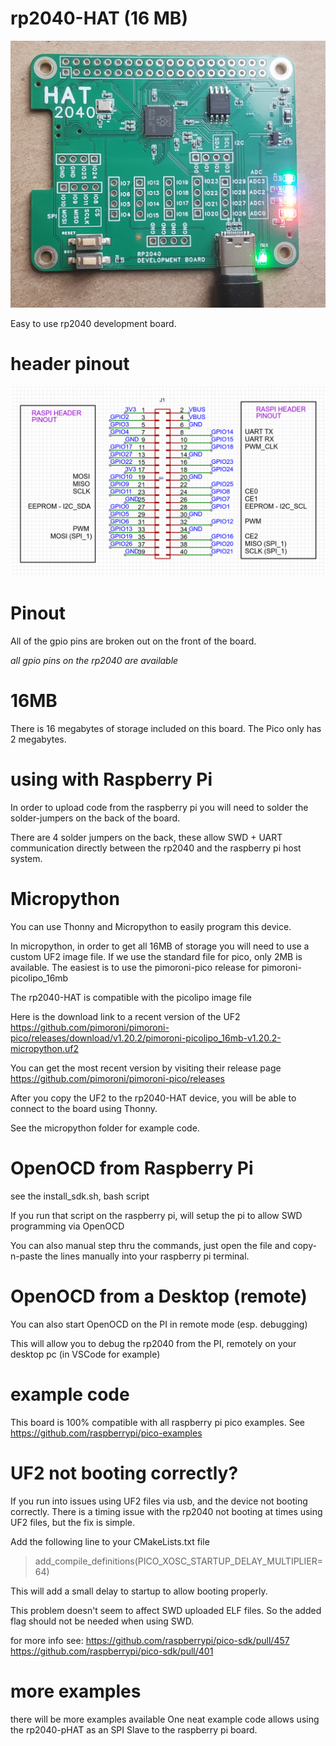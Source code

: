 # rp2040-HAT (16 MB)
![board](screenshots/board.png)

Easy to use rp2040 development board.

# header pinout
![header pinout](screenshots/header.png)

# Pinout
All of the gpio pins are broken out on the front of the board.

*all gpio pins on the rp2040 are available*

# 16MB
There is 16 megabytes of storage included on this board. The Pico only has 2 megabytes.

# using with Raspberry Pi
In order to upload code from the raspberry pi you will need to solder the solder-jumpers on the back of the board.

There are 4 solder jumpers on the back, these allow SWD + UART communication directly between the rp2040 and the raspberry pi host system.

# Micropython

  You can use Thonny and Micropython to easily program this device.

  In micropython, in order to get all 16MB of storage you will need to use a custom UF2 image file.
  If we use the standard file for pico, only 2MB is available.
  The easiest is to use the pimoroni-pico release for pimoroni-picolipo_16mb

  The rp2040-HAT is compatible with the picolipo image file

  Here is the download link to a recent version of the UF2
  https://github.com/pimoroni/pimoroni-pico/releases/download/v1.20.2/pimoroni-picolipo_16mb-v1.20.2-micropython.uf2

  You can get the most recent version by visiting their release page
  https://github.com/pimoroni/pimoroni-pico/releases


  After you copy the UF2 to the rp2040-HAT device, you will be able to connect to the board using Thonny.

  See the micropython folder for example code.


# OpenOCD from Raspberry Pi
see the install_sdk.sh, bash script

If you run that script on the raspberry pi, will setup the pi to allow SWD programming via OpenOCD

You can also manual step thru the commands, just open the file and copy-n-paste the lines manually into your raspberry pi terminal.

# OpenOCD from a Desktop (remote)
You can also start OpenOCD on the PI in remote mode (esp. debugging)

This will allow you to debug the rp2040 from the PI, remotely on your desktop pc (in VSCode for example)

# example code
This board is 100% compatible with all raspberry pi pico examples.
See https://github.com/raspberrypi/pico-examples


# UF2 not booting correctly?
If you run into issues using UF2 files via usb, and the device not booting correctly.
There is a timing issue with the rp2040 not booting at times using UF2 files, but the fix is simple.

Add the following line to your CMakeLists.txt file

> add_compile_definitions(PICO_XOSC_STARTUP_DELAY_MULTIPLIER=64)

This will add a small delay to startup to allow booting properly.

This problem doesn't seem to affect SWD uploaded ELF files. So the added flag should not be needed when using SWD.

for more info see:
https://github.com/raspberrypi/pico-sdk/pull/457
https://github.com/raspberrypi/pico-sdk/pull/401

# more examples
there will be more examples available
One neat example code allows using the rp2040-pHAT as an SPI Slave to the raspberry pi board.
